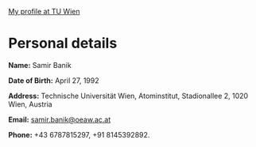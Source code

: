[My profile at TU Wien](https://tiss.tuwien.ac.at/person/360919.html)


# Personal details

**Name:** Samir Banik

**Date of Birth:** April 27, 1992

**Address:** Technische Universität Wien, Atominstitut, Stadionallee 2, 1020 Wien, Austria

**Email:** samir.banik@oeaw.ac.at

**Phone:** +43 6787815297, +91 8145392892.

